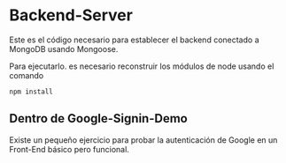 # Backend-Server

Este es el código necesario para establecer el backend conectado a MongoDB usando Mongoose.

Para ejecutarlo. es necesario reconstruir los módulos de node usando el comando

```
npm install
```

## Dentro de Google-Signin-Demo
Existe un pequeño ejercicio para probar la autenticación de Google en un Front-End básico pero funcional.